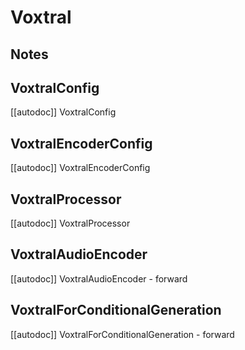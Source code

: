 <!--Copyright 2025 The HuggingFace Team. All rights reserved.

Licensed under the Apache License, Version 2.0 (the "License"); you may not use this file except in compliance with
the License. You may obtain a copy of the License at

http://www.apache.org/licenses/LICENSE-2.0

Unless required by applicable law or agreed to in writing, software distributed under the License is distributed on
an "AS IS" BASIS, WITHOUT WARRANTIES OR CONDITIONS OF ANY KIND, either express or implied. See the License for the
specific language governing permissions and limitations under the License.

⚠️ Note that this file is in Markdown but contain specific syntax for our doc-builder (similar to MDX) that may not be
rendered properly in your Markdown viewer.

-->

# Voxtral

## Notes

## VoxtralConfig

[[autodoc]] VoxtralConfig

## VoxtralEncoderConfig

[[autodoc]] VoxtralEncoderConfig

## VoxtralProcessor

[[autodoc]] VoxtralProcessor

## VoxtralAudioEncoder

[[autodoc]] VoxtralAudioEncoder
    - forward

## VoxtralForConditionalGeneration

[[autodoc]] VoxtralForConditionalGeneration
    - forward
